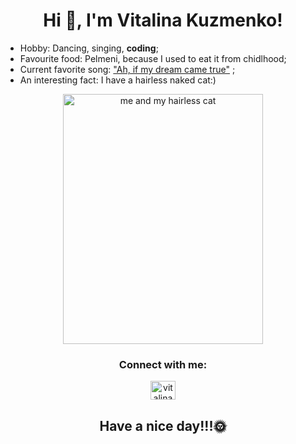 <h1 align="center">Hi 👋, I'm Vitalina Kuzmenko!</h1>

- Hobby: Dancing, singing, **coding**;
- Favourite food: Pelmeni, because I used to eat it from chidlhood;
- Current favorite song: <a  href="https://www.youtube.com/watch?v=Yig-UQOJSoI"  target="_blank">"Ah, if my dream came true"</a> ;
- An interesting fact: I have a hairless naked cat:)
<p align="center">
  <img align="center" src="https://www.dropbox.com/s/zmppg2ljec2c4jz/0-02-0a-594410ee5926aa01d1ef2c325f8f9e32ce5e7b20b079f45c3d605b1d22ac8458_206fff739c7890.jpg?raw=1" alt="me and my hairless cat" height="400"  width="320"/>
</p>

<h3 align="center">Connect with me:</h3>
<p align="center">
<a href="https://linkedin.com/in/vitalina-kuzmenko" target="_blank"><img align="center" src="https://raw.githubusercontent.com/rahuldkjain/github-profile-readme-generator/master/src/images/icons/Social/linked-in-alt.svg" alt="vitalina-kuzmenko" height="30"  width="40" /></a>
</p>

<h2 align="center">Have a nice day!!!🌞</h2>
